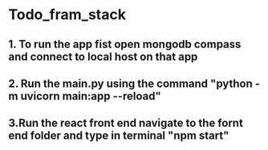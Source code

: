 # Todo_fram_stack
## 1. To run the app fist open mongodb compass and connect to local host on that app
## 2. Run the main.py using the command "python -m uvicorn main:app --reload"
## 3.Run the react front end navigate to the fornt end folder and type in terminal "npm start"

